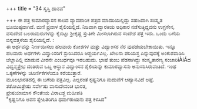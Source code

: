 +++
title = "34 ಸ್ವಸ್ತಿ ದಾನವ"

+++
ಈ ಪತ್ರ ಕುಮಾರವ್ಯಾಸನ ಕಾಲದ ವ್ಯಾವಹಾರಿಕ ಪತ್ರದ ಮಾದರಿಯಲ್ಲಿದ್ದು ಸಹಜವಾಗಿ ಸಂಸ್ಕೃತ ಭೂಯಿಷ್ಠವಾಗಿದೆ. ಮಣಿ ಪ್ರವಾಳ ಶೈಲಿಯಲ್ಲಿದೆ. ನಿಜವಾಗಿ ದ್ವಾರಕಿಯ ಅಧಿಕಾರ ನಡೆಸುತ್ತಿದ್ದವನು ಉಗ್ರಸೇನ, ವಸುದೇವ ಬಲರಾಮರುಗಳನ್ನು ಕೈಬಿಟ್ಟು ಶ್ರೀಕೃಷ್ಣ ಸ್ತುತಿಗೇ ಮೀಸಲಾಗಿರುವ ಸಂದೇಶ ಪತ್ರ ಇದು. ಒಂದು ಬಗೆಯ ಬಿನ್ನವತ್ತಳೆಯ ಶೈಲಿಯಲ್ಲಿದೆ. :  
ಈ ಅರ್ಥವನ್ನು ನಿರ್ಣಯಿಸಲು ಹಲವಾರು ಕೋಶಗಳ ಮತ್ತು ವಿದ್ವಾಂಸರ ನೆರ ವುಪಡೆಯಬೇಕಾಯಿತು. ಇನ್ನೂ ಹಲವಾರು ಅರ್ಥಗಳು ವಿದ್ವಾಂಸರಿಗೆ ಸ್ಫುರಿಸಿದರೂ ಆಶ್ಚರ್ಯವಿಲ್ಲ. ಖೇಲನಾ ಪರಿಯಸ್ತ ಎನ್ನುವುದಕ್ಕೆ ಅಂಕುಶವಾಡಿಸಿ ಚೆಲ್ಲಾಪಿಲ್ಲಿ ಮಾಡುವ ವೀರನೇ ಎಂಬರ್ಥವೂ ಇರಬಹುದು. ಭಾಷೆ ತುಂಬ ಪೆಡಸಾಗಿದ್ದು ಸಂಸ್ಕೃತಾರಣ್ಯ ಸಂಚಾರಿiÀiÁದ ವಿದ್ವನ್ಮತ್ತೇಭ ದಂತಿರುವ ಒಬ್ಬ ಆಸ್ಥಾನ ವಿದ್ವಾಂಸನ ಶೈಲಿಯನ್ನು ಕುಮಾರವ್ಯಾಸನು ಅನುಸರಿಸಿರುವಂತಿದೆ. ಇಂಥ ಒಕ್ಕಣೆಗಳನ್ನು ಚೂರ್ಣಿಕೆಗಳೆಂದೂ ಕರೆಯುತ್ತಾರೆ.  
ಮೂಲಭಾರತದಲ್ಲಿ ಈ ಬಗೆಯ ಪತ್ರವಿಲ್ಲ. ಎಲ್ಲರಂತೆ ಕೃಷ್ಣನಿಗೂ ಮದುವೆಗೆ ಆಹ್ವಾನವಿದೆ ಅಷ್ಟೆ.  
ತತೋಮಿತ್ರೇಷು ಸರ್ವೇಷು ವಾಸುದೇವಂಚ ಭಾರತ,  
ಪ್ರೇಷಯಾಮಾಸ ಕೌಂತೇಯ ವಿರಾಟಶ್ಚ ಮಹೀಪತಿ  
"ಕೃಷ್ಣನಿಗೂ ಅವನ ಸ್ನೇಹಿತರಿಗೂ ಧರ್ಮರಾಯನು ಪತ್ರ ಕಳಿಸಿದ"